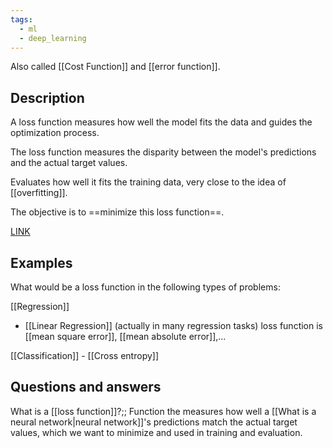```yaml
---
tags:
  - ml
  - deep_learning
---
```


Also called [[Cost Function]] and [[error function]].

## Description

A loss function measures how well the model fits the data and guides the optimization process. 

The loss function measures the disparity between the model's predictions and the actual target values.

Evaluates how well it fits the training data, very close to the idea of [[overfitting]].

The objective is to ==minimize this loss function==.

[LINK](https://www.youtube.com/watch?v=-qT8fJTP3Ks)
## Examples

What would be a loss function in the following types of problems:

[[Regression]]
- [[Linear Regression]] (actually in many regression tasks)
	loss function is [[mean square error]], [[mean absolute error]],...

[[Classification]]
	- [[Cross entropy]]




## Questions and answers

What is a [[loss function]]?;; Function the measures how well a [[What is a neural network|neural network]]'s predictions match the actual target values, which we want to minimize and used in training and evaluation.
<!--SR:!2024-04-14,3,250-->